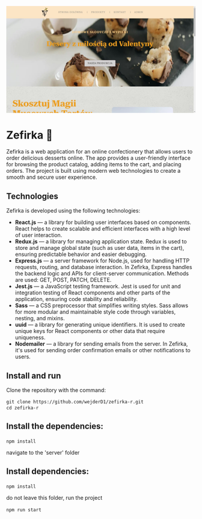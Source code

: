 ![Preview](./zefirka-react.jpg)


# Zefirka 🍬

Zefirka is a web application for an online confectionery that allows users to order delicious desserts online. The app provides a user-friendly interface for browsing the product catalog, adding items to the cart, and placing orders. The project is built using modern web technologies to create a smooth and secure user experience.

## Technologies

Zefirka is developed using the following technologies:

- **React.js** — a library for building user interfaces based on components. React helps to create scalable and efficient interfaces with a high level of user interaction.
- **Redux.js** — a library for managing application state. Redux is used to store and manage global state (such as user data, items in the cart), ensuring predictable behavior and easier debugging.
- **Express.js** — a server framework for Node.js, used for handling HTTP requests, routing, and database interaction. In Zefirka, Express handles the backend logic and APIs for client-server communication. Methods are used: GET, POST, PATCH, DELETE.
- **Jest.js** — a JavaScript testing framework. Jest is used for unit and integration testing of React components and other parts of the application, ensuring code stability and reliability.
- **Sass** — a CSS preprocessor that simplifies writing styles. Sass allows for more modular and maintainable style code through variables, nesting, and mixins.
- **uuid** — a library for generating unique identifiers. It is used to create unique keys for React components or other data that require uniqueness.
- **Nodemailer** — a library for sending emails from the server. In Zefirka, it's used for sending order confirmation emails or other notifications to users.

## Install and run
Clone the repository with the command:
```
git clone https://github.com/wejderD1/zefirka-r.git
cd zefirka-r
```

## Install the dependencies:

```npm install```

navigate to the 'server' folder

## Install dependencies:

```npm install```

do not leave this folder, run the project

```npm run start```
